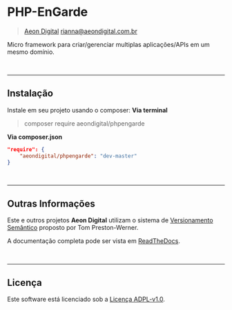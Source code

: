   PHP-EnGarde
===============

> [Aeon Digital](http://aeondigital.com.br)
> rianna@aeondigital.com.br

Micro framework para criar/gerenciar multiplas aplicações/APIs em um mesmo
domínio.


&nbsp;
&nbsp;


______________________________________________________________________________

## Instalação
Instale em seu projeto usando o composer:
**Via terminal**
> composer require aeondigital/phpengarde

**Via composer.json**
```json
"require": {
    "aeondigital/phpengarde": "dev-master"
}
```


&nbsp;
&nbsp;


_______________________________________________________________________________

## Outras Informações

Este e outros projetos **Aeon Digital** utilizam o sistema de [Versionamento
Semântico](https://semver.org/) proposto por Tom Preston-Werner.

A documentação completa pode ser vista em
[ReadTheDocs](https://aeondigital-php-engarde.readthedocs.io/pt/latest/).


&nbsp;
&nbsp;


_______________________________________________________________________________

## Licença

Este software está licenciado sob a [Licença ADPL-v1.0](LICENSE).
